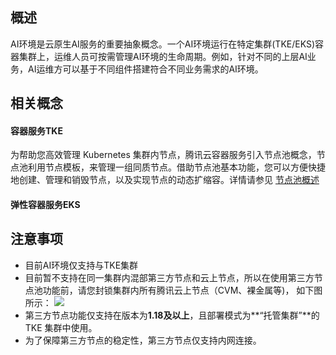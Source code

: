 ## 概述

AI环境是云原生AI服务的重要抽象概念。一个AI环境运行在特定集群(TKE/EKS)容器集群上，运维人员可按需管理AI环境的生命周期。例如，针对不同的上层AI业务，AI运维方可以基于不同组件搭建符合不同业务需求的AI环境。

## 相关概念

#### 容器服务TKE

为帮助您高效管理 Kubernetes 集群内节点，腾讯云容器服务引入节点池概念，节点池利用节点模板，来管理一组同质节点。借助节点池基本功能，您可以方便快捷地创建、管理和销毁节点，以及实现节点的动态扩缩容。详情请参见 [节点池概述](https://cloud.tencent.com/document/product/457/43719)

#### 弹性容器服务EKS

## 注意事项

- 目前AI环境仅支持与TKE集群
- 目前暂不支持在同一集群内混部第三方节点和云上节点，所以在使用第三方节点池功能前，请您封锁集群内所有腾讯云上节点（CVM、裸金属等)， 如下图所示：
 ![](https://main.qcloudimg.com/raw/41f7a33a46121d89661d85599a9bf8d6.png)
- 第三方节点功能仅支持在版本为**1.18及以上**，且部署模式为**“托管集群”**的 TKE 集群中使用。
- 为了保障第三方节点的稳定性，第三方节点仅支持内网连接。


